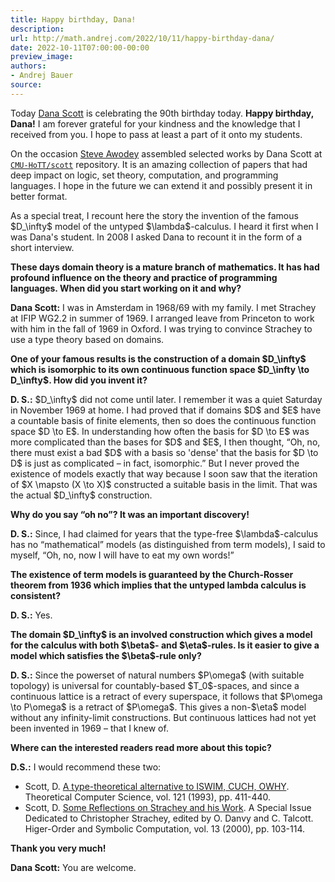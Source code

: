 ```yaml
---
title: Happy birthday, Dana!
description:
url: http://math.andrej.com/2022/10/11/happy-birthday-dana/
date: 2022-10-11T07:00:00-00:00
preview_image:
authors:
- Andrej Bauer
source:
---
```


<p>Today <a href="https://www.cmu.edu/math/people/faculty/scott.html">Dana Scott</a> is celebrating the 90th birthday today. <strong>Happy birthday, Dana!</strong> I am forever grateful for your kindness and the knowledge that I received from you. I hope to pass at least a part of it onto my students.</p>

<p>On the occasion <a href="https://awodey.github.io">Steve Awodey</a> assembled selected works by Dana Scott at <a href="https://github.com/CMU-HoTT/scott"><code class="language-plaintext highlighter-rouge">CMU-HoTT/scott</code></a> repository. It is an amazing collection of papers that had deep impact on logic, set theory, computation, and programming languages. I hope in the future we can extend it and possibly present it in better format.</p>

<p>As a special treat, I recount here the story the invention of the famous $D_\infty$ model of the untyped $\lambda$-calculus.
I heard it first when I was Dana's student. In 2008 I asked Dana to recount it in the form of a short interview.</p>



<p><strong>These days domain theory is a mature branch of mathematics. It has had profound influence on the theory and practice of programming languages. When did you start working on it and why?</strong></p>

<p><strong>Dana Scott:</strong> I was in Amsterdam in 1968/69 with my family. I met Strachey at IFIP WG2.2 in summer of 1969. I arranged leave from Princeton to work with him in the fall of 1969 in Oxford. I was trying to convince Strachey to use a type theory based on domains.</p>

<p><strong>One of your famous results is the construction of a domain $D_\infty$ which is isomorphic to its own continuous function space $D_\infty \to D_\infty$. How did you invent it?</strong></p>

<p><strong>D. S.:</strong> $D_\infty$ did not come until later. I remember it was a quiet Saturday in November 1969 at home. I had proved that if domains $D$ and $E$ have a countable basis of finite elements, then so does the continuous function space $D \to E$. In understanding how often the basis for $D \to E$ was more complicated than the bases for $D$ and $E$, I then thought, &ldquo;Oh, no, there must exist a bad $D$ with a basis so 'dense' that the basis for $D \to D$ is just as complicated &ndash; in fact, isomorphic.&rdquo; But I never proved the existence of models exactly that way because I soon saw that the iteration of $X \mapsto (X \to X)$ constructed a suitable basis in the limit. That was the actual $D_\infty$ construction.</p>

<p><strong>Why do you say &ldquo;oh no&rdquo;? It was an important discovery!</strong></p>

<p><strong>D. S.:</strong> Since, I had claimed for years that the type-free $\lambda$-calculus has no &ldquo;mathematical&rdquo; models (as distinguished from term models), I said to myself, &ldquo;Oh, no, now I will have to eat my own words!&rdquo;</p>

<p><strong>The existence of term models is guaranteed by the Church-Rosser theorem from 1936 which implies that the untyped lambda calculus is consistent?</strong></p>

<p><strong>D. S.:</strong> Yes.</p>

<p><strong>The domain $D_\infty$ is an involved construction which gives a model for the calculus with both $\beta$- and $\eta$-rules. Is it easier to give a model which satisfies the $\beta$-rule only?</strong></p>

<p><strong>D. S.:</strong> Since the powerset of natural numbers $P\omega$ (with suitable topology) is universal for countably-based $T_0$-spaces, and since a continuous lattice is a retract of every superspace, it follows that $P\omega \to P\omega$ is a retract of $P\omega$. This gives a non-$\eta$ model without any infinity-limit constructions. But continuous lattices had not yet been invented in 1969 &ndash; that I knew of.</p>

<p><strong>Where can the interested readers read more about this topic?</strong></p>

<p><strong>D.S.:</strong> I would recommend these two:</p>

<ul>
  <li>Scott, D. <a href="https://github.com/CMU-HoTT/scott/blob/main/pdfs/1993-a-type-theoretical-aternative-to-ISWIM-CUCH-OWHY.pdf">A type-theoretical alternative to ISWIM, CUCH, OWHY</a>. Theoretical Computer Science, vol. 121 (1993), pp. 411-440.</li>
  <li>Scott, D. <a href="https://doi.org/10.1023/A:1010018211714">Some Reflections on Strachey and his Work</a>. A Special Issue Dedicated to Christopher Strachey, edited by O. Danvy and C. Talcott. Higer-Order and Symbolic Computation, vol. 13 (2000), pp. 103-114.</li>
</ul>

<p><strong>Thank you very much!</strong></p>

<p><strong>Dana Scott:</strong> You are welcome.</p>
